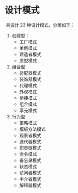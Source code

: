 # 设计模式

​ 共设计 23 种设计模式，分类如下：

1. 创建型：
   - 工厂模式
   - 单例模式
   - 建造者模式
   - 原型模式
2. 组合型
   - 适配器模式
   - 装饰器模式
   - 代理模式
   - 外观模式
   - 桥接模式
   - 组合模式
   - 享元模式
3. 行为型
   - 策略模式
   - 模板方法模式
   - 观察者模式
   - 迭代器模式
   - 职责链模式
   - 命令模式
   - 备忘录模式
   - 状态模式
   - 访问者模式
   - 中介者模式
   - 解释器模式
